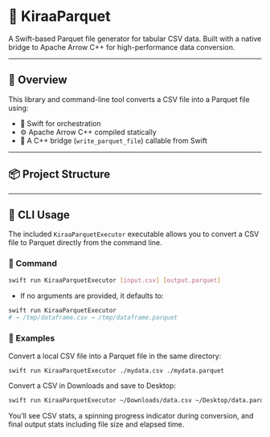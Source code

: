 # 🧪 KiraaParquet

A Swift-based Parquet file generator for tabular CSV data. 
Built with a native bridge to Apache Arrow C++ for high-performance data conversion.

---

## 🚀 Overview

This library and command-line tool converts a CSV file into a Parquet file using:

- 🧠 Swift for orchestration
- ⚙️ Apache Arrow C++ compiled statically
- 🧩 A C++ bridge (`write_parquet_file`) callable from Swift

---


## 📦 Project Structure

---

## 🧪 CLI Usage

The included `KiraaParquetExecutor` executable allows you to convert a CSV file to Parquet directly from the command line.

### 🧭 Command

```bash
swift run KiraaParquetExecutor [input.csv] [output.parquet]
```

- If no arguments are provided, it defaults to:

```bash
swift run KiraaParquetExecutor
# → /tmp/dataframe.csv → /tmp/dataframe.parquet
```

### 🧪 Examples

Convert a local CSV file into a Parquet file in the same directory:

```bash
swift run KiraaParquetExecutor ./mydata.csv ./mydata.parquet
```

Convert a CSV in Downloads and save to Desktop:

```bash
swift run KiraaParquetExecutor ~/Downloads/data.csv ~/Desktop/data.parquet
```

You’ll see CSV stats, a spinning progress indicator during conversion, and final output stats including file size and elapsed time.
